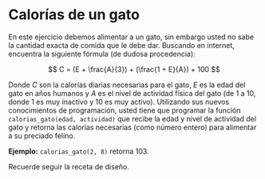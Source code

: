 # Calorías de un gato

En este ejercicio debemos alimentar a un gato, sin embargo usted no sabe la cantidad exacta de comida
que le debe dar. Buscando en internet, encuentra la siguiente fórmula (de dudosa procedencia):

$$ C = (E + \frac{A}{3}) + (\frac{1 + E}{A}) + 100 $$

Donde $C$ son la calorías diarias necesarias para el gato, $E$ es la edad del gato en años humanos y $A$ es el nivel de actividad física del gato (de 1 a 10, donde 1 es muy inactivo y 10 es muy activo).
Utilizando sus nuevos conocimientos de programación, usted tiene que programar la función `calorias_gato(edad, actividad)` que recibe la edad y nivel de actividad del gato y retorna las calorías necesarias (como número entero) para alimentar a su preciado felino. 

**Ejemplo:** `calorias_gato(2, 8)` retorna
103.

Recuerde seguir la receta de diseño.

